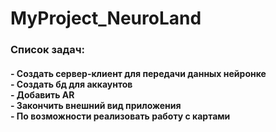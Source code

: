 # MyProject_NeuroLand
<h3>Список задач:</h3>
	<h4>- Создать сервер-клиент для передачи данных нейронке<br>
	- Создать бд для аккаунтов<br>
	- Добавить AR<br>
	- Закончить внешний вид приложения<br>
	- По возможности реализовать работу с картами<br></h4>
